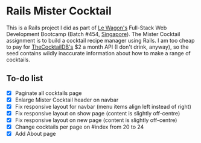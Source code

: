 # Rails Mister Cocktail

This is a Rails project I did as part of [Le Wagon's](https://www.lewagon.com/) Full-Stack Web Development Bootcamp (Batch #454, [Singapore](https://www.lewagon.com/singapore)). The Mister Cocktail assignment is to build a cocktail recipe manager using Rails. I am too cheap to pay for [TheCocktailDB's](https://www.thecocktaildb.com/) $2 a month API (I don't drink, anyway), so the seed contains wildly inaccurate information about how to make a range of cocktails.

## To-do list
- [x] Paginate all cocktails page
- [x] Enlarge Mister Cocktail header on navbar
- [x] Fix responsive layout for navbar (menu items align left instead of right)
- [x] Fix responsive layout on show page (content is slightly off-centre)
- [x] Fix responsive layout on new page (content is slightly off-centre)
- [x] Change cocktails per page on #index from 20 to 24
- [x] Add About page